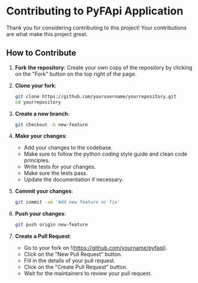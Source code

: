 # Contributing to PyFApi Application

Thank you for considering contributing to this project! Your contributions are what make this project great.

## How to Contribute

1. **Fork the repository**: Create your own copy of the repository by clicking on the "Fork" button 
on the top right of the page.

2. **Clone your fork**:
   ```bash
   git clone https://github.com/yourusername/yourrepository.git
   cd yourrepository
    ```
3. **Create a new branch**:
    ```bash
    git checkout -b new-feature
    ```
4. **Make your changes**:
    - Add your changes to the codebase.
    - Make sure to follow the python coding style guide and clean code principles.
    - Write tests for your changes.
    - Make sure the tests pass.
    - Update the documentation if necessary.
5. **Commit your changes**:
    ```bash
    git commit -am 'Add new feature or fix'
    ```
6. **Push your changes**:
    ```bash
    git push origin new-feature
    ```
7. **Create a Pull Request**:
    - Go to your fork on !(https://github.com/yourname/pyfapi).
    - Click on the "New Pull Request" button.
    - Fill in the details of your pull request.
    - Click on the "Create Pull Request" button.
    - Wait for the maintainers to review your pull request.

